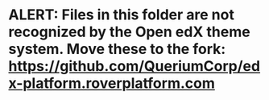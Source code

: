 # ALERT: Files in this folder are not recognized by the Open edX theme system. Move these to the fork: https://github.com/QueriumCorp/edx-platform.roverplatform.com
